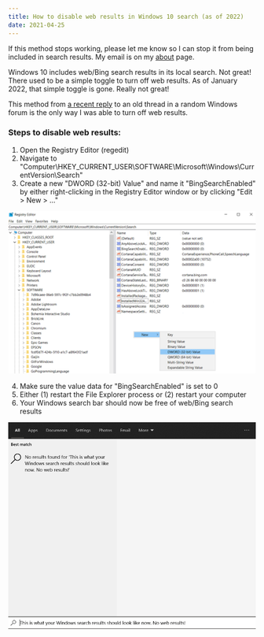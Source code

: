 ```yaml
---
title: How to disable web results in Windows 10 search (as of 2022)
date: 2021-04-25
---
```


<p class="note">
If this method stops working, please let me know so I can stop it from being included in search results. My email is on my <a href="about.html">about</a> page.
</p>

Windows 10 includes web/Bing search results in its local search. Not great! There used to be a simple toggle to turn off web results. As of January 2022, that simple toggle is gone. Really not great!

This method from [a recent reply](https://www.tenforums.com/tutorials/25016-turn-off-search-online-include-web-results-windows-10-a-10.html) to an old thread in a random Windows forum is the only way I was able to turn off web results.

### Steps to disable web results:

1. Open the Registry Editor (regedit)
1. Navigate to "Computer\HKEY_CURRENT_USER\SOFTWARE\Microsoft\Windows\CurrentVersion\Search"
1. Create a new "DWORD (32-bit) Value" and name it "BingSearchEnabled" by either right-clicking in the Registry Editor window or by clicking "Edit > New > ..."


![Creating a new DWORD](blog/how-to-disable-windows-10-web-search-results-2021/create-new-dword.png)

<ol start="4">
    <li>Make sure the value data for "BingSearchEnabled" is set to 0</li>
    <li>Either (1) restart the File Explorer process or (2) restart your computer</li>
    <li>Your Windows search bar should now be free of web/Bing search results</li>
</ol>

![No web results in the search bar now](blog/how-to-disable-windows-10-web-search-results-2021/no-web-results.png)
